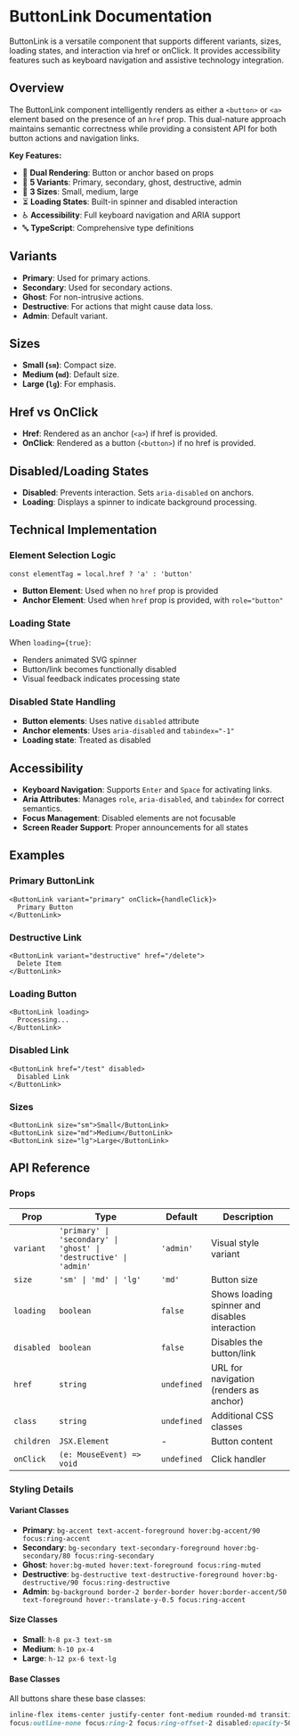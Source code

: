 # ButtonLink Documentation

ButtonLink is a versatile component that supports different variants, sizes, loading states, and interaction via href or onClick. It provides accessibility features such as keyboard navigation and assistive technology integration.

## Overview

The ButtonLink component intelligently renders as either a `<button>` or `<a>` element based on the presence of an `href` prop. This dual-nature approach maintains semantic correctness while providing a consistent API for both button actions and navigation links.

**Key Features:**
- 🔄 **Dual Rendering**: Button or anchor based on props
- 🎨 **5 Variants**: Primary, secondary, ghost, destructive, admin
- 📏 **3 Sizes**: Small, medium, large
- ⏳ **Loading States**: Built-in spinner and disabled interaction
- ♿ **Accessibility**: Full keyboard navigation and ARIA support
- 🔤 **TypeScript**: Comprehensive type definitions

## Variants

- **Primary**: Used for primary actions.
- **Secondary**: Used for secondary actions.
- **Ghost**: For non-intrusive actions.
- **Destructive**: For actions that might cause data loss.
- **Admin**: Default variant.

## Sizes

- **Small (`sm`)**: Compact size.
- **Medium (`md`)**: Default size.
- **Large (`lg`)**: For emphasis.

## Href vs OnClick

- **Href**: Rendered as an anchor (`<a>`) if href is provided.
- **OnClick**: Rendered as a button (`<button>`) if no href is provided.

## Disabled/Loading States

- **Disabled**: Prevents interaction. Sets `aria-disabled` on anchors.
- **Loading**: Displays a spinner to indicate background processing.

## Technical Implementation

### Element Selection Logic
```tsx
const elementTag = local.href ? 'a' : 'button'
```
- **Button Element**: Used when no `href` prop is provided
- **Anchor Element**: Used when `href` prop is provided, with `role="button"`

### Loading State
When `loading={true}`:
- Renders animated SVG spinner
- Button/link becomes functionally disabled
- Visual feedback indicates processing state

### Disabled State Handling
- **Button elements**: Uses native `disabled` attribute
- **Anchor elements**: Uses `aria-disabled` and `tabindex="-1"`
- **Loading state**: Treated as disabled

## Accessibility

- **Keyboard Navigation**: Supports `Enter` and `Space` for activating links.
- **Aria Attributes**: Manages `role`, `aria-disabled`, and `tabindex` for correct semantics.
- **Focus Management**: Disabled elements are not focusable
- **Screen Reader Support**: Proper announcements for all states

## Examples

### Primary ButtonLink
```tsx
<ButtonLink variant="primary" onClick={handleClick}>
  Primary Button
</ButtonLink>
```

### Destructive Link
```tsx
<ButtonLink variant="destructive" href="/delete">
  Delete Item
</ButtonLink>
```

### Loading Button
```tsx
<ButtonLink loading>
  Processing...
</ButtonLink>
```

### Disabled Link
```tsx
<ButtonLink href="/test" disabled>
  Disabled Link
</ButtonLink>
```

### Sizes
```tsx
<ButtonLink size="sm">Small</ButtonLink>
<ButtonLink size="md">Medium</ButtonLink>
<ButtonLink size="lg">Large</ButtonLink>
```

## API Reference

### Props

| Prop | Type | Default | Description |
|------|------|---------|-------------|
| `variant` | `'primary' \| 'secondary' \| 'ghost' \| 'destructive' \| 'admin'` | `'admin'` | Visual style variant |
| `size` | `'sm' \| 'md' \| 'lg'` | `'md'` | Button size |
| `loading` | `boolean` | `false` | Shows loading spinner and disables interaction |
| `disabled` | `boolean` | `false` | Disables the button/link |
| `href` | `string` | `undefined` | URL for navigation (renders as anchor) |
| `class` | `string` | `undefined` | Additional CSS classes |
| `children` | `JSX.Element` | - | Button content |
| `onClick` | `(e: MouseEvent) => void` | `undefined` | Click handler |

### Styling Details

#### Variant Classes
- **Primary**: `bg-accent text-accent-foreground hover:bg-accent/90 focus:ring-accent`
- **Secondary**: `bg-secondary text-secondary-foreground hover:bg-secondary/80 focus:ring-secondary`
- **Ghost**: `hover:bg-muted hover:text-foreground focus:ring-muted`
- **Destructive**: `bg-destructive text-destructive-foreground hover:bg-destructive/90 focus:ring-destructive`
- **Admin**: `bg-background border-2 border-border hover:border-accent/50 text-foreground hover:-translate-y-0.5 focus:ring-accent`

#### Size Classes
- **Small**: `h-8 px-3 text-sm`
- **Medium**: `h-10 px-4`
- **Large**: `h-12 px-6 text-lg`

#### Base Classes
All buttons share these base classes:
```css
inline-flex items-center justify-center font-medium rounded-md transition-colors 
focus:outline-none focus:ring-2 focus:ring-offset-2 disabled:opacity-50 disabled:cursor-not-allowed
```

